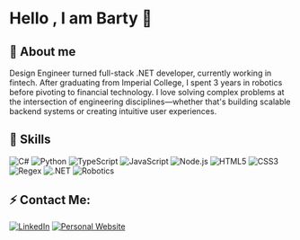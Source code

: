 # Hello , I am Barty 🦾


## 🚀 About me
Design Engineer turned full-stack .NET developer, currently working in fintech. After graduating from Imperial College, I spent 3 years in robotics before pivoting to financial technology. I love solving complex problems at the intersection of engineering disciplines—whether that's building scalable backend systems or creating intuitive user experiences.

## 🔗 Skills
![C#](https://img.shields.io/badge/C%23-239120?style=for-the-badge&logo=c-sharp&logoColor=white)
![Python](https://img.shields.io/badge/Python-3776AB?style=for-the-badge&logo=python&logoColor=white)
![TypeScript](https://img.shields.io/badge/TypeScript-007ACC?style=for-the-badge&logo=typescript&logoColor=white)
![JavaScript](https://img.shields.io/badge/JavaScript-F7DF1E?style=for-the-badge&logo=javascript&logoColor=black)
![Node.js](https://img.shields.io/badge/Node.js-43853D?style=for-the-badge&logo=node.js&logoColor=white)
![HTML5](https://img.shields.io/badge/HTML5-E34F26?style=for-the-badge&logo=html5&logoColor=white)
![CSS3](https://img.shields.io/badge/CSS3-1572B6?style=for-the-badge&logo=css3&logoColor=white)
![Regex](https://img.shields.io/badge/Regex-007ACC?style=for-the-badge&logo=regex&logoColor=white)
![.NET](https://img.shields.io/badge/.NET-512BD4?style=for-the-badge&logo=.net&logoColor=white)
![Robotics](https://img.shields.io/badge/Robotics-FFA500?style=for-the-badge&logo=robot&logoColor=white)


## ⚡ Contact Me:
[![LinkedIn](https://img.shields.io/badge/LinkedIn-0077B5?style=for-the-badge&logo=linkedin&logoColor=white)](https://www.linkedin.com/in/barty-pitt-361361161/)
[![Personal Website](https://img.shields.io/badge/Personal%20Website-1DA1F2?style=for-the-badge&logo=personalwebsite&logoColor=white)](https://BartyPitt.com)

